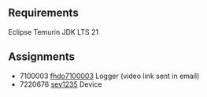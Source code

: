 ## Requirements

Eclipse Temurin JDK LTS 21

## Assignments

- 7100003 [fhdo7100003](https://github.com/fhdo7100003) Logger (video link sent in email)
- 7220676 [sey1235](https://github.com/sey1235) Device
